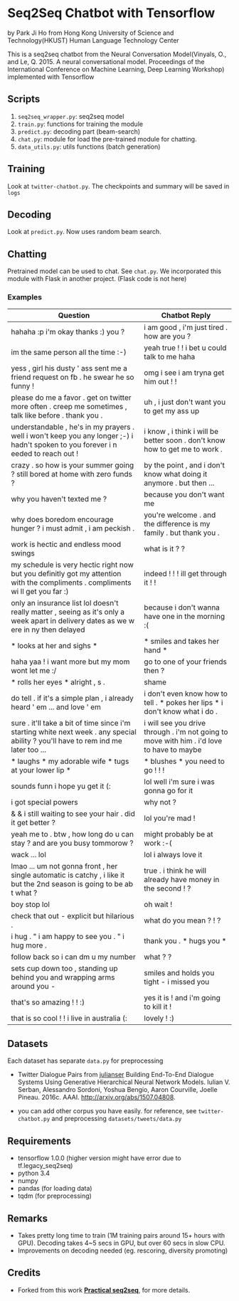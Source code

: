 # Seq2Seq Chatbot with Tensorflow

by Park Ji Ho 
from Hong Kong University of Science and Technology(HKUST) Human Language Technology Center

This is a seq2seq chatbot from the Neural Conversation Model(Vinyals, O., and Le, Q. 2015. A neural conversational model. Proceedings of the International Conference on Machine Learning, Deep Learning Workshop) implemented with Tensorflow 

## Scripts 
1. `seq2seq_wrapper.py`: seq2seq model
2. `train.py`: functions for training the module
3. `predict.py`: decoding part (beam-search)
4. `chat.py`: module for load the pre-trained module for chatting.
5. `data_utils.py`: utils functions (batch generation)

## Training
Look at `twitter-chatbot.py`. The checkpoints and summary will be saved in `logs`

## Decoding
Look at `predict.py`. Now uses random beam search.

## Chatting
Pretrained model can be used to chat.
See `chat.py`. We incorporated this module with Flask in another project. (Flask code is not here)

### Examples

| Question					| Chatbot Reply					|
| ------------- | ------------- |
|hahaha :p i'm okay thanks :) you ? |i am good , i'm just tired . how are you ? |
|im the same person all the time :-) |yeah true ! ! i bet u could talk to me haha |
|yess , girl his dusty ' ass sent me a friend request on fb . he swear he so funny ! | omg i see i am tryna get him out ! ! |
| please do me a favor . get on twitter more often . creep me sometimes , talk like before . thank you . |uh , i just don't want you to get my ass up  | 
| understandable , he's in my prayers . well i won't keep you any longer ;-) i hadn't spoken to you forever i n    eeded to reach out !  | i know , i think i will be better soon . don't know how to get me to work . |
| crazy . so how is your summer going ? still bored at home with zero funds ?  |by the point , and i don't know what doing it anymore . but then ... |
|why you haven't texted me ? |because you don't want me |
| why does boredom encourage hunger ? i must admit , i am peckish . | you're welcome . and the difference is my family . but thank you .  |
| work is hectic and endless mood swings  | what is it ? ? |
|  my schedule is very hectic right now but you definitly got my attention with the compliments . compliments wi    ll get you far :)  | indeed ! ! ! ill get through it ! ! |
|only an insurance list lol doesn't really matter , seeing as it's only a week apart in delivery dates as we w    ere in ny then delayed  |because i don't wanna have one in the morning :(  |
|  * looks at her and sighs * | * smiles and takes her hand * |
| haha yaa ! i want more but my mom wont let me :/  | go to one of your friends then ? |
|  * rolls her eyes * alright , s . | shame |
| do tell . if it's a simple plan , i already heard ' em ... and love ' em | i don't even know how to tell . * pokes her lips * i don't know what i do . |
| sure . it'll take a bit of time since i'm starting white next week . any special ability ? you'll have to rem    ind me later too ... | i will see you drive through <name> . i'm not going to move with him . i'd love to have to maybe  |
| * laughs * my adorable wife * tugs at your lower lip * | * blushes * you need to go ! ! ! |
|  sounds funn i hope yu get it (:  | lol well i'm sure i was gonna go for it  |
| i got special powers | why not ? |
|  & & i still waiting to see your hair . did it get better ? | lol you're mad ! |
| yeah me to . btw , how long do u can stay ? and are you busy tommorow ? | might probably be at work :-( |
| wack ... lol | lol i always love it |
| lmao ... um not gonna front , her single automatic is catchy , i like it but the 2nd season is going to be ab    t what ?  | true . i think he will already have money in the second ! ?  |
| boy stop lol  | oh wait ! |
| check that out - explicit but hilarious . | what do you mean ? ! ?  |
|  i hug . " i am happy to see you . " i hug more . | thank you . * hugs you * |
| follow back so i can dm u my number  | what ? ?  |
| sets cup down too , standing up behind you and wrapping arms around you -  | smiles and holds you tight - i missed you |
| that's so amazing ! ! :) | yes it is ! and i'm going to kill it ! |
| that is so cool ! ! i live in australia (: | lovely ! :) | 

## Datasets
Each dataset has separate `data.py` for preprocessing

- Twitter Dialogue Pairs from [julianser](https://github.com/julianser/hed-dlg-truncated)
Building End-To-End Dialogue Systems Using Generative Hierarchical Neural Network Models. Iulian V. Serban, Alessandro Sordoni, Yoshua Bengio, Aaron Courville, Joelle Pineau. 2016c. AAAI. http://arxiv.org/abs/1507.04808.

+ you can add other corpus you have easily. for reference, see  `twitter-chatbot.py` and preprocessing `datasets/tweets/data.py`

## Requirements
- tensorflow 1.0.0 (higher version might have error due to tf.legacy_seq2seq)
- python 3.4
- numpy
- pandas (for loading data)
- tqdm (for preprocessing)

## Remarks
- Takes pretty long time to train (1M training pairs around 15+ hours with GPU). Decoding takes 4~5 secs in GPU, but over 60 secs in slow CPU. 
- Improvements on decoding needed (eg. rescoring, diversity promoting) 

## Credits
- Forked from this work [**Practical seq2seq**](http://suriyadeepan.github.io/2016-12-31-practical-seq2seq/), for more details.
